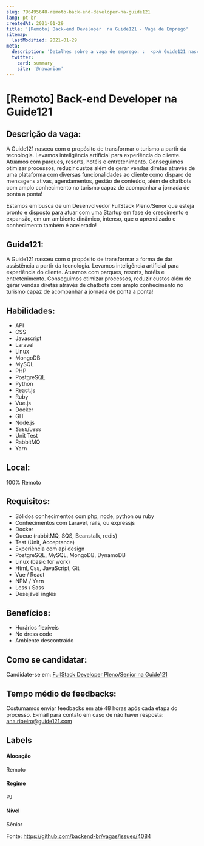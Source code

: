 ```yaml
---
slug: 796495648-remoto-back-end-developer-na-guide121
lang: pt-br
createdAt: 2021-01-29
title: '[Remoto] Back-end Developer  na Guide121 - Vaga de Emprego'
sitemap:
  lastModified: 2021-01-29
meta:
  description: 'Detalhes sobre a vaga de emprego: :  <p>A Guide121 nasceu com o propósito de transformar o turismo a partir da tecnologia. Levamos inteligência artificial para experiência do cliente. Atuamos com parques, resorts, hotéis e entretenimento. Conseguimos otimizar processos, reduzir custos além de gerar vendas diretas através de uma plataforma com diversas funcionalidades ao cliente como disparo de mensagens ativas, agendamentos, gestão de conteúdo, além de chatbots com amplo conhecimento no turismo capaz de acompanhar a jornada de ponta a ponta!</p> <p>Estamos em busca de um Desenvolvedor FullStack Pleno/Senor que esteja pronto e disposto para atuar com uma Startup em fase de crescimento e expansão, em um ambiente dinâmico, intenso, que o aprendizado e conhecimento também é acelerado!&nbsp;</p>'
  twitter:
    card: summary
    site: '@nawarian'
---
```


# [Remoto] Back-end Developer  na Guide121

## Descrição da vaga: 
 <p>A Guide121 nasceu com o propósito de transformar o turismo a partir da tecnologia. Levamos inteligência artificial para experiência do cliente. Atuamos com parques, resorts, hotéis e entretenimento. Conseguimos otimizar processos, reduzir custos além de gerar vendas diretas através de uma plataforma com diversas funcionalidades ao cliente como disparo de mensagens ativas, agendamentos, gestão de conteúdo, além de chatbots com amplo conhecimento no turismo capaz de acompanhar a jornada de ponta a ponta!</p>
<p>Estamos em busca de um Desenvolvedor FullStack Pleno/Senor que esteja pronto e disposto para atuar com uma Startup em fase de crescimento e expansão, em um ambiente dinâmico, intenso, que o aprendizado e conhecimento também é acelerado!&nbsp;</p>

## Guide121: 
 <p>A Guide121 nasceu com o propósito de transformar a forma de dar assistência a partir da tecnologia. Levamos inteligência artificial para experiência do cliente. Atuamos com parques, resorts, hotéis e entretenimento. Conseguimos otimizar processos, reduzir custos além de gerar vendas diretas através de chatbots com amplo conhecimento no turismo capaz de acompanhar a jornada de ponta a ponta!&nbsp;</p>
</p>

 ## Habilidades: 
 - API 
- CSS 
- Javascript 
- Laravel 
- Linux 
- MongoDB 
- MySQL 
- PHP 
- PostgreSQL 
- Python 
- React.js 
- Ruby 
- Vue.js 
- Docker 
- GIT 
- Node.js 
- Sass/Less 
- Unit Test 
- RabbitMQ 
- Yarn
## Local: 
 100% Remoto
## Requisitos: 
 - Sólidos conhecimentos com php, node, python ou ruby 
- Conhecimentos com Laravel, rails, ou expressjs 
- Docker 
- Queue (rabbitMQ, SQS, Beanstalk, redis) 
- Test (Unit, Acceptance) 
- Experiência com api design 
- PostgreSQL, MySQL, MongoDB, DynamoDB 
- Linux (basic for work) 
- Html, Css, JavaScript, Git 
- Vue / React 
- NPM / Yarn 
- Less / Sass 
- Desejável inglês

## Benefícios: 
 - Horários flexíveis 
- No dress code 
- Ambiente descontraído
## Como se candidatar:
Candidate-se em: [FullStack Developer Pleno/Senior na Guide121](https://coodesh.com/vagas/fullstack-developer-plenosenior-162126?origin=github&modal=open)
## Tempo médio de feedbacks:
 Costumamos enviar feedbacks em até 48 horas após cada etapa do processo. E-mail para contato em caso de não haver resposta: [ana.ribeiro@guide121.com](mailto:ana.ribeiro@guide121.com)
## Labels
#### Alocação
Remoto
#### Regime
PJ
#### Nível
Sênior

Fonte: https://github.com/backend-br/vagas/issues/4084
